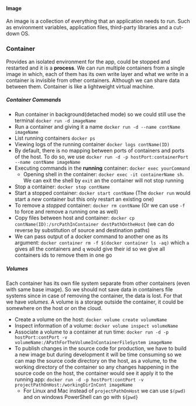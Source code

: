 #### Image
An image is a collection of everything that an application needs to run. Such as environment variables, application files, third-party libraries and a cut-down OS.

### Container 
Provides an isolated environment for the app, could be stopped and restarted and it is a **process**. We can run multiple containers from a single image in which, each of them has its own write layer and what we write in a container is invisible from other containers. Although we can share data between them. Container is like a lightweight virtual machine.

##### Container Commands
- Run container in background(detached mode) so we could still use the terminal `docker run -d imageName`
- Run a container and giving it a name `docker run -d --name contName imageName`
- List running containers `docker ps`
- Viewing logs of the running container `docker logs contName(ID)`
- By default, there is no mapping between ports of containers and ports of the host. To do so, we use `docker run -d -p hostPort:containerPort --name contName imageName`
- Executing commands in the **running** container: `docker exec yourCommand`
	- Opening shell in the container: `docker exec -it containerName sh`. We can exit the shell by `exit` an the container will not stop running
- Stop a container: `docker stop contName`
- Start a stopped container: `docker start contName` (The `docker run` would start a *new* container but this only restart an existing one)
- To remove a *stopped* container: `docker rm contName` (Or we can use `-f` to force and remove a running one as well)
- Copy files between host and container: `docker cp contName(ID):/srcPathInContainer destPathOntheHost` (we can do reverse by substitution of source and destination paths)
- We can pass output of a docker command to another one as its argument: `docker container rm -f $(docker container ls -aq)` which `a` gives all the containers and `q` would give their id so we give all containers ids to remove them in one go


##### Volumes
Each container has its own file system separate from other containers (even with same base image). So we should not save data in containers file systems since in case of removing the container, the data is lost. For that we have *volumes*.
A volume is a storage outside the container, it could be somewhere on the host or on the cloud.
- Create a volume on the host: `docker volume create volumeName`
- Inspect information of a volume: `docker volume inspect volumeName`
- Associate a volume to a container at run time: `docker run -d -p hostPort:contPort -v volumeName:/APathForTheVolumeInContainerFileSystem imageName`
- To publish changes in the source code for production, we have to build a new image but during development it will be time consuming so we can map the source code directory on the host, as a volume, to the working directory of the container so any changes happening in the source code on the host, the container would see it apply it to the running app: `docker run -d -p hostPort:contPort -v projectPathOnHost:/workingDirInCont imageName`
	- For Linux and Mac instead of `projectPathOnHost` we can use `$(pwd)` and on windows PowerShell can go with `${pwd}`
	